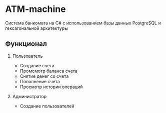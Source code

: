 # ATM-machine

Система банкомата на C# с использованием базы данных PostgreSQL и гексагональной архитектуры

## Функционал

1. Пользователь
   * Создание счета
   * Промсмотр баланса счета
   * Снятие денег со счета
   * Пополнение счета
   * Просмотр истории операций

2. Администратор
   * Создание пользователей
